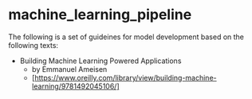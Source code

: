 # machine_learning_pipeline

The following is a set of guideines for model development based on the following texts:
* Building Machine Learning Powered Applications
  * by Emmanuel Ameisen
  * [https://www.oreilly.com/library/view/building-machine-learning/9781492045106/]
